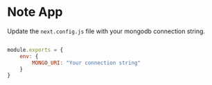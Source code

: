 # Note App

Update the `next.config.js` file with your mongodb connection string.

```js

module.exports = {
    env: {
        MONGO_URI: "Your connection string"
    }
}

```
